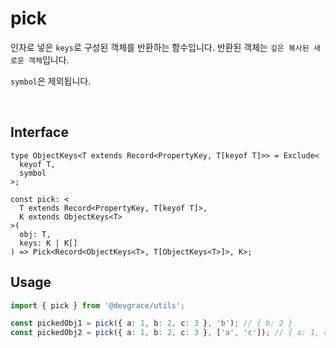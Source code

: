 # pick

인자로 넣은 `keys`로 구성된 객체를 반환하는 함수입니다. 반환된 객체는 `깊은 복사된 새로운 객체`입니다.

`symbol`은 제외됩니다.

<br />

## Interface
```tsx
type ObjectKeys<T extends Record<PropertyKey, T[keyof T]>> = Exclude<
  keyof T,
  symbol
>;

const pick: <
  T extends Record<PropertyKey, T[keyof T]>,
  K extends ObjectKeys<T>
>(
  obj: T,
  keys: K | K[]
) => Pick<Record<ObjectKeys<T>, T[ObjectKeys<T>]>, K>;
```

## Usage
```ts
import { pick } from '@devgrace/utils';

const pickedObj1 = pick({ a: 1, b: 2, c: 3 }, 'b'); // { b: 2 }
const pickedObj2 = pick({ a: 1, b: 2, c: 3 }, ['a', 'c']); // { a: 1, c: 3 }
```